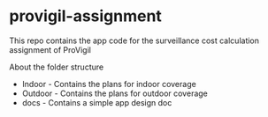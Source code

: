 # provigil-assignment

This repo contains the app code for the surveillance cost calculation assignment of ProVigil

About the folder structure
- Indoor -
  Contains the plans for indoor coverage
- Outdoor -
  Contains the plans for outdoor coverage
- docs -
  Contains a simple app design doc
